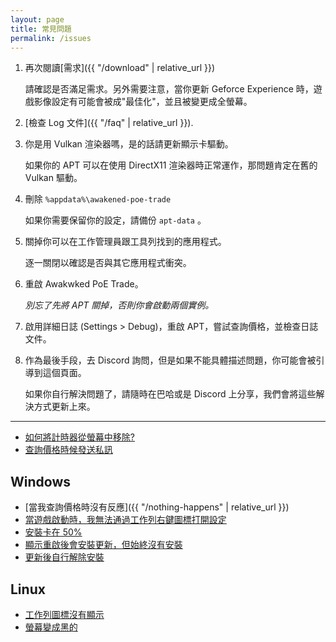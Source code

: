```yaml
---
layout: page
title: 常見問題
permalink: /issues
---
```


1. 再次閱讀[需求]({{ "/download" | relative_url }})
  
    請確認是否滿足需求。另外需要注意，當你更新 Geforce Experience 時，遊戲影像設定有可能會被成"最佳化"，並且被變更成全螢幕。

2. [檢查 Log 文件]({{ "/faq" | relative_url }}).

3. 你是用 Vulkan 渲染器嗎，是的話請更新顯示卡驅動。

    如果你的 APT 可以在使用 DirectX11 渲染器時正常運作，那問題肯定在舊的 Vulkan 驅動。

4. 刪除 `%appdata%\awakened-poe-trade`
  
    如果你需要保留你的設定，請備份 `apt-data` 。

5. 關掉你可以在工作管理員跟工具列找到的應用程式。

    逐一關閉以確認是否與其它應用程式衝突。

6. 重啟 Awakwked PoE Trade。

    *別忘了先將 APT 關掉，否則你會啟動兩個實例。*

7. 啟用詳細日誌 (Settings > Debug)，重啟 APT，嘗試查詢價格，並檢查日誌文件。

8. 作為最後手段，去 Discord 詢問，但是如果不能具體描述問題，你可能會被引導到這個頁面。

    如果你自行解決問題了，請隨時在巴哈或是 Discord 上分享，我們會將這些解決方式更新上來。

---

- [如何將計時器從螢幕中移除?](https://github.com/SnosMe/awakened-poe-trade/issues/219)
- [查詢價格時候發送私訊](https://github.com/SnosMe/awakened-poe-trade/issues/178)

## Windows

- [當我查詢價格時沒有反應]({{ "/nothing-happens" | relative_url }})
- [當遊戲啟動時，我無法通過工作列右鍵圖標打開設定](https://github.com/SnosMe/awakened-poe-trade/issues/265)
- [安裝卡在 50% ](https://github.com/SnosMe/awakened-poe-trade/issues/205)
- [顯示重啟後會安裝更新，但始終沒有安裝](https://github.com/SnosMe/awakened-poe-trade/issues/278)
- [更新後自行解除安裝](https://github.com/SnosMe/awakened-poe-trade/issues/36)

## Linux

- [工作列圖標沒有顯示](https://github.com/SnosMe/awakened-poe-trade/issues/106)
- [螢幕變成黑的](https://github.com/SnosMe/awakened-poe-trade/issues/185)
